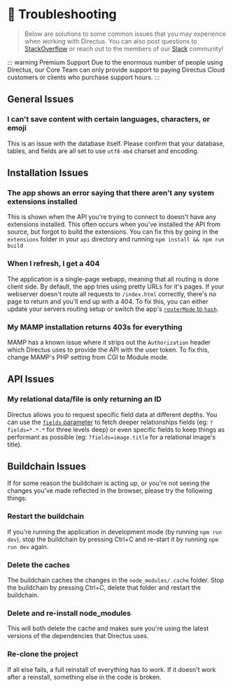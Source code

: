 # 🤔 Troubleshooting

> Below are solutions to some common issues that you may experience when working with Directus. You can also post questions to [StackOverflow](https://stackoverflow.com/questions/tagged/directus) or reach out to the members of our [Slack](https://slack.directus.io) community!

::: warning Premium Support
Due to the enormous number of people using Directus, our Core Team can only provide support to paying Directus Cloud customers or clients who purchase support hours.
:::

## General Issues

### I can't save content with certain languages, characters, or emoji

This is an issue with the database itself. Please confirm that your database, tables, and fields are all set to use `utf8-mb4` charset and encoding.

## Installation Issues

### The app shows an error saying that there aren't any system extensions installed

This is shown when the API you're trying to connect to doesn't have any extensions installed. This often occurs when you've installed the API from source, but forgot to build the extensions. You can fix this by going in the `extensions` folder in your `api` directory and running `npm install && npm run build`

### When I refresh, I get a 404

The application is a single-page webapp, meaning that all routing is done client side. By default, the app tries using pretty URLs for it's pages. If your webserver doesn't route all requests to `/index.html` correctly, there's no page to return and you'll end up with a 404. To fix this, you can either update your servers routing setup _or_ switch the app's [`routerMode` to `hash`](../advanced/app/configuration.md).

### My MAMP installation returns 403s for everything

MAMP has a known issue where it strips out the `Authorization` header which Directus uses to provide the API with the user token. To fix this, change MAMP's PHP setting from CGI to Module mode.

## API Issues

### My relational data/file is only returning an ID

Directus allows you to request specific field data at different depths. You can use the [`fields` parameter](../api/reference.md#fields) to fetch deeper relationships fields (eg: `?fields=*.*.*` for three levels deep) or even specific fields to keep things as performant as possible (eg: `?fields=image.title` for a relational image's title).

## Buildchain Issues

If for some reason the buildchain is acting up, or you're not seeing the changes you've made reflected in the browser, please try the following things:

### Restart the buildchain

If you're running the application in development mode (by running `npm run dev`), stop the buildchain by pressing Ctrl+C and re-start it by running `npm run dev` again.

### Delete the caches

The buildchain caches the changes in the `node_modules/.cache` folder. Stop the buildchain by pressing Ctrl+C, delete that folder and restart the buildchain.

### Delete and re-install node_modules

This will both delete the cache and makes sure you're using the latest versions of the dependencies that Directus uses.

### Re-clone the project

If all else fails, a full reinstall of everything has to work. If it doesn't work after a reinstall, something else in the code is broken.
